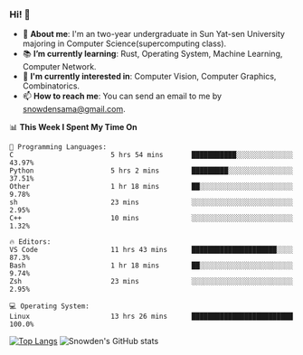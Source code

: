 ### Hi! 👋

+ :school: **About me**: I'm an two-year undergraduate in Sun Yat-sen University majoring in Computer Science(supercomputing class).
+ :books: **I’m currently learning**: Rust, Operating System, Machine Learning, Computer Network.
+ :lollipop: **I'm currently interested in**: Computer Vision, Computer Graphics, Combinatorics.
+ 📫 **How to reach me**: You can send an email to me by snowdensama@gmail.com.

<!--START_SECTION:waka-->
📊 **This Week I Spent My Time On** 

```text
💬 Programming Languages: 
C                        5 hrs 54 mins       ███████████░░░░░░░░░░░░░░   43.97% 
Python                   5 hrs 2 mins        █████████░░░░░░░░░░░░░░░░   37.51% 
Other                    1 hr 18 mins        ██░░░░░░░░░░░░░░░░░░░░░░░   9.78% 
sh                       23 mins             ░░░░░░░░░░░░░░░░░░░░░░░░░   2.95% 
C++                      10 mins             ░░░░░░░░░░░░░░░░░░░░░░░░░   1.32%

🔥 Editors: 
VS Code                  11 hrs 43 mins      █████████████████████░░░░   87.3% 
Bash                     1 hr 18 mins        ██░░░░░░░░░░░░░░░░░░░░░░░   9.74% 
Zsh                      23 mins             ░░░░░░░░░░░░░░░░░░░░░░░░░   2.95%

💻 Operating System: 
Linux                    13 hrs 26 mins      █████████████████████████   100.0%

```


<!--END_SECTION:waka-->


[![Top Langs](https://github-readme-stats.vercel.app/api/top-langs/?username=lixk28&langs_count=8&layout=compact&hide_border=true)](https://github.com/lixk28/github-readme-stats)
![Snowden's GitHub stats](https://github-readme-stats.vercel.app/api?username=lixk28&show_icons=true&hide_border=true&count_private=true)



<!--
**lixk28/lixk28** is a ✨ _special_ ✨ repository because its `README.md` (this file) appears on your GitHub profile.

Here are some ideas to get you started:

- 🔭 I’m currently working on ...
- 🌱 I’m currently learning ...
- 👯 I’m looking to collaborate on ...
- 🤔 I’m looking for help with ...
- 💬 Ask me about ...
- 📫 How to reach me: ...
- 😄 Pronouns: ...
- ⚡ Fun fact: ...
  -->
